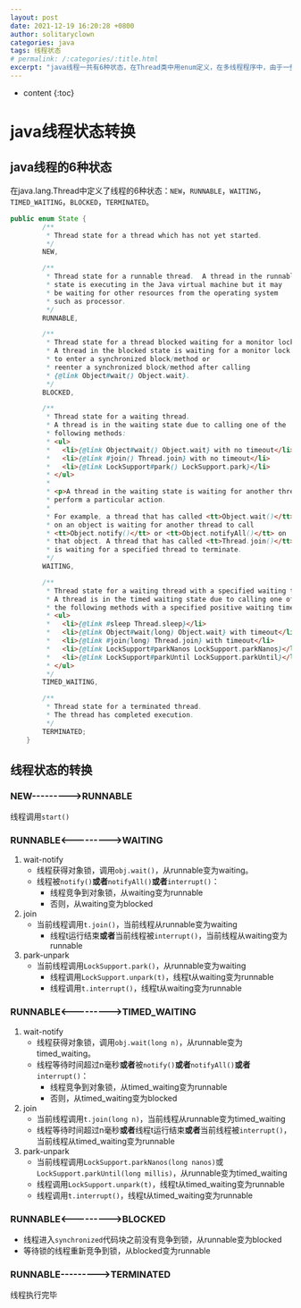 ```yaml
---
layout: post
date: 2021-12-19 16:20:28 +0800
author: solitaryclown
categories: java
tags: 线程状态
# permalink: /:categories/:title.html
excerpt: "java线程一共有6种状态，在Thread类中用enum定义，在多线程程序中，由于一些线程相关的方法的调用，会让线程的状态发生转换。"
---
```

* content
{:toc}

# java线程状态转换

## java线程的6种状态

在java.lang.Thread中定义了线程的6种状态：`NEW`，`RUNNABLE`，`WAITING`，`TIMED_WAITING`，`BLOCKED`，`TERMINATED`。
```java
public enum State {
        /**
         * Thread state for a thread which has not yet started.
         */
        NEW,

        /**
         * Thread state for a runnable thread.  A thread in the runnable
         * state is executing in the Java virtual machine but it may
         * be waiting for other resources from the operating system
         * such as processor.
         */
        RUNNABLE,

        /**
         * Thread state for a thread blocked waiting for a monitor lock.
         * A thread in the blocked state is waiting for a monitor lock
         * to enter a synchronized block/method or
         * reenter a synchronized block/method after calling
         * {@link Object#wait() Object.wait}.
         */
        BLOCKED,

        /**
         * Thread state for a waiting thread.
         * A thread is in the waiting state due to calling one of the
         * following methods:
         * <ul>
         *   <li>{@link Object#wait() Object.wait} with no timeout</li>
         *   <li>{@link #join() Thread.join} with no timeout</li>
         *   <li>{@link LockSupport#park() LockSupport.park}</li>
         * </ul>
         *
         * <p>A thread in the waiting state is waiting for another thread to
         * perform a particular action.
         *
         * For example, a thread that has called <tt>Object.wait()</tt>
         * on an object is waiting for another thread to call
         * <tt>Object.notify()</tt> or <tt>Object.notifyAll()</tt> on
         * that object. A thread that has called <tt>Thread.join()</tt>
         * is waiting for a specified thread to terminate.
         */
        WAITING,

        /**
         * Thread state for a waiting thread with a specified waiting time.
         * A thread is in the timed waiting state due to calling one of
         * the following methods with a specified positive waiting time:
         * <ul>
         *   <li>{@link #sleep Thread.sleep}</li>
         *   <li>{@link Object#wait(long) Object.wait} with timeout</li>
         *   <li>{@link #join(long) Thread.join} with timeout</li>
         *   <li>{@link LockSupport#parkNanos LockSupport.parkNanos}</li>
         *   <li>{@link LockSupport#parkUntil LockSupport.parkUntil}</li>
         * </ul>
         */
        TIMED_WAITING,

        /**
         * Thread state for a terminated thread.
         * The thread has completed execution.
         */
        TERMINATED;
    }
```

## 线程状态的转换
### NEW--------->RUNNABLE
线程调用`start()`
### RUNNABLE<--------->WAITING
1. wait-notify
    * 线程获得对象锁，调用`obj.wait()`，从runnable变为waiting。
    * 线程被`notify()`**或者**`notifyAll()`**或者**`interrupt()`：
        - 线程竞争到对象锁，从waiting变为runnable
        - 否则，从waiting变为blocked
2. join
    + 当前线程调用`t.join()`，当前线程从runnable变为waiting
        + 线程t运行结束**或者**当前线程被`interrupt()`，当前线程从waiting变为runnable
3. park-unpark
    + 当前线程调用`LockSupport.park()`，从runnable变为waiting
        + 线程调用`LockSupport.unpark(t)`，线程t从waiting变为runnable
        + 线程调用`t.interrupt()`，线程t从waiting变为runnable 
### RUNNABLE<--------->TIMED_WAITING
1. wait-notify
    * 线程获得对象锁，调用`obj.wait(long n)`，从runnable变为timed_waiting。
    * 线程等待时间超过n毫秒**或者**被`notify()`**或者**`notifyAll()`**或者**`interrupt()`：
        - 线程竞争到对象锁，从timed_waiting变为runnable
        - 否则，从timed_waiting变为blocked
2. join
    + 当前线程调用`t.join(long n)`，当前线程从runnable变为timed_waiting
    + 线程等待时间超过n毫秒**或者**线程t运行结束**或者**当前线程被`interrupt()`，当前线程从timed_waiting变为runnable
3. park-unpark
    + 当前线程调用`LockSupport.parkNanos(long nanos)`或`LockSupport.parkUntil(long millis)`，从runnable变为timed_waiting
    + 线程调用`LockSupport.unpark(t)`，线程t从timed_waiting变为runnable
    + 线程调用`t.interrupt()`，线程t从timed_waiting变为runnable 
### RUNNABLE<--------->BLOCKED
+ 线程进入`synchronized`代码块之前没有竞争到锁，从runnable变为blocked
+ 等待锁的线程重新竞争到锁，从blocked变为runnable
### RUNNABLE--------->TERMINATED
线程执行完毕